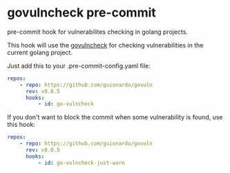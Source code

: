 # govulncheck pre-commit

pre-commit hook for vulnerabilites checking in golang projects.

This hook will use the [govulncheck](https://pkg.go.dev/golang.org/x/vuln/cmd/govulncheck) for checking vulnerabilities in the current golang project.

Just add this to your .pre-commit-config.yaml file:

```yaml
repos:
    - repo: https://github.com/guionardo/govuln
      rev: v0.0.5
      hooks:
          - id: go-vulncheck
```

If you don't want to block the commit when some vulnerability is found, use this hook:

```yaml
repos:
    - repo: https://github.com/guionardo/govuln
      rev: v0.0.5
      hooks:
          - id: go-vulncheck-just-warn
```
